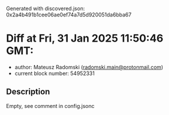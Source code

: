 Generated with discovered.json: 0x2a4b491b1cee06ae0ef74a7d5d920051da6bba67

# Diff at Fri, 31 Jan 2025 11:50:46 GMT:

- author: Mateusz Radomski (<radomski.main@protonmail.com>)
- current block number: 54952331

## Description

Empty, see comment in config.jsonc
